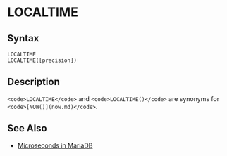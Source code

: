
# LOCALTIME

## Syntax


```
LOCALTIME
LOCALTIME([precision])
```

## Description


`<code>LOCALTIME</code>` and `<code>LOCALTIME()</code>` are synonyms for `<code>[NOW()](now.md)</code>`.


## See Also


* [Microseconds in MariaDB](microseconds-in-mariadb.md)

